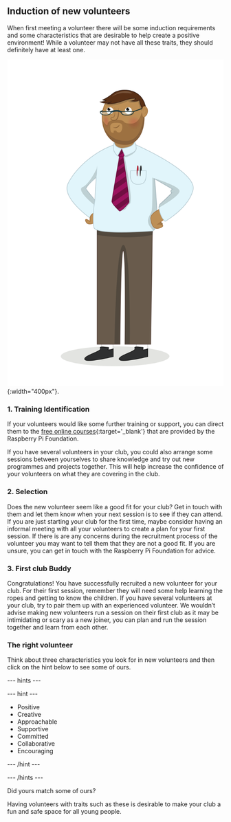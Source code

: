 ## Induction of new volunteers

When first meeting a volunteer there will be some induction requirements and some characteristics that are desirable to help create a positive environment! While a volunteer may not have all these traits, they should definitely have at least one.

![An adult volunteer](images/10-Adult.png){:width="400px"}.
### 1. Training Identification  

If your volunteers would like some further training or support, you can direct them to the [free online courses](https://www.futurelearn.com/partners/raspberry-pi){:target='_blank'} that are provided by the Raspberry Pi Foundation. 

If you have several volunteers in your club, you could also arrange some sessions between yourselves to share knowledge and try out new programmes and projects together. This will help increase the confidence of your volunteers on what they are covering in the club.

### 2. Selection

Does the new volunteer seem like a good fit for your club? Get in touch with them and let them know when your next session is to see if they can attend. If you are just starting your club for the first time, maybe consider having an informal meeting with all your volunteers to create a plan for your first session.
If there is are any concerns during the recruitment process of the volunteer you may want to tell them that they are not a good fit. If you are unsure, you can get in touch with the Raspberry Pi Foundation for advice. 

### 3. First club Buddy  

Congratulations! You have successfully recruited a new volunteer for your club. For their first session, remember they will need some help learning the ropes and getting to know the children. If you have several volunteers at your club, try to pair them up with an experienced volunteer. We wouldn’t advise making new volunteers run a session on their first club as it may be intimidating or scary as a new joiner, you can plan and run the session together and learn from each other.

### The right volunteer

Think about three characteristics you look for in new volunteers and then click on the hint below to see some of ours.

--- hints ---

--- hint ---

* Positive
* Creative
* Approachable
* Supportive
* Committed
* Collaborative
* Encouraging

--- /hint ---

--- /hints ---

Did yours match some of ours?

Having volunteers with traits such as these is desirable to make your club a fun and safe space for all young people.